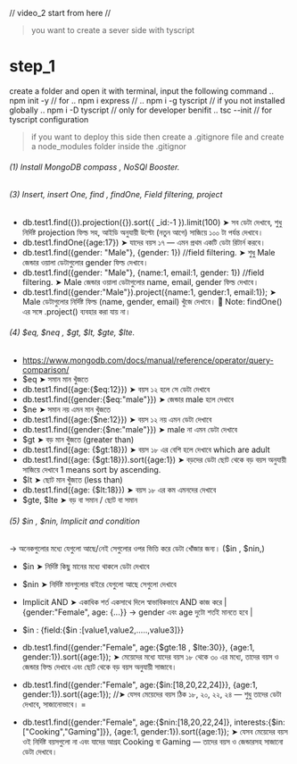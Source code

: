 // video_2 start from here //
> you want to create a sever side with tyscript
# step_1
create a folder and open it with terminal, input the following command
.. npm init -y          // for 
.. npm i express        //
.. npm i -g tyscript    // if you not installed globally
.. npm i -D tyscript    // only for developer benifit
.. tsc --init           // for tyscript configuration

> if you want to deploy this side then create a .gitignore file and create a node_modules folder inside the .gitignor


<!-- module 15 -->
###### (1) Install MongoDB compass , NoSQl Booster. 
###### (3) Insert, insert One, find , findOne, Field filtering, project
- db.test1.find({}).projection({}).sort({ _id:-1 }).limit(100) ➤ সব ডেটা দেখাবে, শুধু নির্দিষ্ট projection ফিল্ড সহ, আইডি অনুযায়ী উল্টো (নতুন আগে) সাজিয়ে ১০০ টা পর্যন্ত দেখাবে।
- db.test1.findOne({age:17}) ➤ যাদের বয়স ১৭ — এমন প্রথম একটি ডেটা রিটার্ন করবে।
- db.test1.find({gender: "Male"}, {gender: 1}) //field filtering. ➤ শুধু Male জেন্ডার ওয়ালা ডেটাগুলোর gender ফিল্ড দেখাবে।
- db.test1.find({gender: "Male"}, {name:1, email:1,  gender: 1}) //field filtering.  ➤ Male জেন্ডার ওয়ালা ডেটাগুলোর name, email, gender ফিল্ড দেখাবে।
- db.test1.find({gender:"Male"}).project({name:1, gender:1,  email:1}); ➤ Male ডেটাগুলোর নির্দিষ্ট ফিল্ড (name, gender, email) খুঁজে দেখাবে।
🔸 Note: findOne() এর সঙ্গে .project() ব্যবহার করা যায় না।
###### (4) $eq, $neq , $gt, $lt, $gte, $lte.
- https://www.mongodb.com/docs/manual/reference/operator/query-comparison/
- $eq ➤ সমান মান খুঁজতে
- db.test1.find({age:{$eq:12}}) ➤ বয়স ১২ হলে সে ডেটা দেখাবে 
- db.test1.find({gender:{$eq:"male"}}) ➤ জেন্ডার male হলে দেখাবে
- $ne ➤ সমান নয় এমন মান খুঁজতে
- db.test1.find({age:{$ne:12}}) ➤ বয়স ১২ নয় এমন ডেটা দেখাবে
- db.test1.find({gender:{$ne:"male"}}) ➤ male না এমন ডেটা দেখাবে
- $gt ➤ বড় মান খুঁজতে (greater than)
- db.test1.find({age: {$gt:18}}) ➤ বয়স ১৮ এর বেশি হলে দেখাবে which are adult
- db.test1.find({age: {$gt:18}}).sort({age:1}) ➤ বড়দের ডেটা ছোট থেকে বড় বয়স অনুযায়ী সাজিয়ে দেখাবে 1 means sort by ascending.
- $lt ➤ ছোট মান খুঁজতে (less than)
- db.test1.find({age: {$lt:18}}) ➤ বয়স ১৮ এর কম এমনদের দেখাবে
- $gte, $lte ➤ বড় বা সমান / ছোট বা সমান


###### (5)  $in , $nin, Implicit and condition 
→ অনেকগুলোর মধ্যে যেগুলো আছে/নেই সেগুলোর ওপর ভিত্তি করে ডেটা খোঁজার জন্য। ($in , $nin,)
- $in ➤ নির্দিষ্ট কিছু মানের মধ্যে থাকলে ডেটা দেখাবে
- $nin ➤ নির্দিষ্ট মানগুলোর বাইরে যেগুলো আছে সেগুলো দেখাবে
- Implicit AND ➤ একাধিক শর্ত একসাথে দিলে স্বাভাবিকভাবে AND কাজ করে | {gender:"Female", age: {...}} → gender এবং age দুটো শর্তই মানতে হবে |

- $in : {field:{$in :[value1,value2,.....,value3]}} 
- db.test1.find({gender:"Female", age:{$gte:18 , $lte:30}}, {age:1, gender:1}).sort({age:1}); ➤ মেয়েদের মধ্যে যাদের বয়স ১৮ থেকে ৩০ এর মধ্যে, তাদের বয়স ও জেন্ডার ফিল্ড দেখাবে এবং ছোট থেকে বড় বয়স অনুযায়ী সাজাবে।

- db.test1.find({gender:"Female", age:{$in:[18,20,22,24]}}, {age:1, gender:1}).sort({age:1}); //➤ যেসব মেয়েদের বয়স ঠিক ১৮, ২০, ২২, ২৪ — শুধু তাদের ডেটা দেখাবে, সাজানোভাবে। =

- db.test1.find({gender:"Female", age:{$nin:[18,20,22,24]},
interests:{$in:["Cooking","Gaming"]}}, {age:1, gender:1}).sort({age:1});  ➤ যেসব মেয়েদের বয়স ওই নির্দিষ্ট বয়সগুলো না এবং যাদের আগ্রহ Cooking বা Gaming — তাদের বয়স ও জেন্ডারসহ সাজানো ডেটা দেখাবে।




